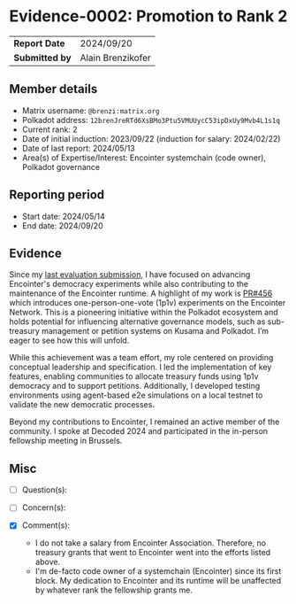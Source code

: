 # Evidence-0002: Promotion to Rank 2

|                 |                   |
| --------------- |-------------------|
| **Report Date** | 2024/09/20      |
| **Submitted by**| Alain Brenzikofer |


## Member details

- Matrix username: `@brenzi:matrix.org`
- Polkadot address: `12brenJreRTd6XsBMo3Ptu5VMUUycC53ipDxUy9Mvb4L1s1q`
- Current rank: 2
- Date of initial induction: 2023/09/22 (induction for salary: 2024/02/22)
- Date of last report: 2024/05/13
- Area(s) of Expertise/Interest: Encointer systemchain (code owner), Polkadot governance


## Reporting period

- Start date: 2024/05/14
- End date: 2024/09/20


## Evidence

Since my [last evaluation submission](./0002-2024-05-evidence.md), I have focused on advancing Encointer's democracy 
experiments while also contributing to the maintenance of the Encointer runtime. A highlight of my work is [PR#456](https://github.com/polkadot-fellows/runtimes/pull/456) 
which introduces one-person-one-vote (1p1v) experiments on the Encointer Network. This is a pioneering initiative 
within the Polkadot ecosystem and holds potential for influencing alternative governance models, such as sub-treasury 
management or petition systems on Kusama and Polkadot. I’m eager to see how this will unfold.

While this achievement was a team effort, my role centered on providing conceptual leadership and specification. 
I led the implementation of key features, enabling communities to allocate treasury funds using 1p1v democracy and 
to support petitions. Additionally, I developed testing environments using agent-based e2e simulations on a local testnet 
to validate the new democratic processes.

Beyond my contributions to Encointer, I remained an active member of the community. I spoke at Decoded 2024 and 
participated in the in-person fellowship meeting in Brussels.

## Misc

- [ ] Question(s): 

- [ ] Concern(s): 

- [X] Comment(s):
  - I do not take a salary from Encointer Association. Therefore, no treasury grants that went to Encointer went into the efforts listed above. 
  - I'm de-facto code owner of a systemchain (Encointer) since its first block. My dedication to Encointer and its runtime will be unaffected by whatever rank the fellowship grants me.
